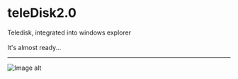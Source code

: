 # teleDisk2.0
Teledisk, integrated into windows explorer
<br />
<br />
It's almost ready...
***
![Image alt](https://github.com/Rikki1004/img/blob/main/teleDisk/dwld.jpg)
